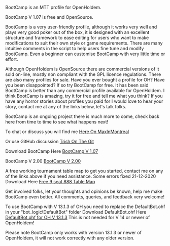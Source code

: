 BootCamp is an MTT profile for OpenHoldem.

BootCamp V 1.07 is free and OpenSource. 

BootCamp is a very user-friendly profile, although it works very well and plays very good poker out of the box, it is designed with an excellent structure and framework to ease editing for users who want to make modifications to suit their own style or game requirements. There are many intuitive comments in the script to help users fine tune and modify BootCamp. Even a beginner can customise BootCamp with very little time or effort.

Although OpenHoldem is OpenSource there are commercial versions of it sold on-line, mostly non compliant with the GPL licence regulations. There are also many profiles for sale. Have you ever bought a profile for OH? Have you been disappointed? If so try BootCamp for free. It has been said BootCamp is better than any commercial profile available for OpenHoldem. I think BootCamp is amazing, try it for free and tell me what you think?
If you have any horror stories about profiles you paid for I would love to hear your story, contact me at any of the links below, let's talk folks.

BootCamp is an ongoing project there is much more to come, check back here from time to time to see what happens next!

To chat or discuss you will find me  <a href="http://www.maxinmontreal.com/forums/viewtopic.php?f=298&t=23268#p165225">Here On MaxInMontreal</a> 

Or use GitHub discussion  <a href="https://github.com/IslandTrish/IslandTrish.github.io/discussions">Trish On The Git</a> 

Download BootCamp Here <a href="https://github.com/IslandTrish/IslandTrish.github.io/releases/download/BootCamp/BootCampByTrish_V_1_07.oppl">BootCamp V 1.07</a> 

BootCamp V 2.00 <a href="https://github.com/IslandTrish/BootCamp_V_1.07">BootCamp V 2.00</a> 

A free working tournament table map to get you started, contact me on any of the links above if you need assistance.
Some errors fixed 21-12-2020
Download Here <a href="https://github.com/IslandTrish/IslandTrish.github.io/releases/download/FreeTableMap/888_9Max_Trish_V3.tm">Free 9 seat 888 Table Map</a> 

Get involved folks, let your thoughts and opinions be known, help me make BootCamp even better. All comments, queries, and feedback very welcome!

To use BootCamp with V 13.1.3 of OH you need to replace the DefaultBot.ohf in your "bot_logic\DefaultBot" folder
Download DefaultBot.ohf Here <a href="https://github.com/IslandTrish/IslandTrish.github.io/releases/download/BootCampExtra/DefaultBot.ohf">DefaultBot.ohf for OH V 13.1.3</a> This is not needed for V 14 or newer of OpenHoldem!

Please note BootCamp only works with version 13.1.3 or newer of OpenHoldem, it will not work correctly with any older version.
